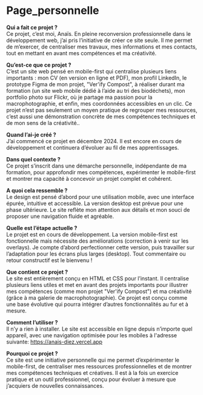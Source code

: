 # Page_personnelle

**Qui a fait ce projet ?**
<br/>Ce projet, c’est moi, Anaïs. En pleine reconversion professionnelle dans le développement web, j’ai pris l’initiative de créer ce site seule. Il me permet de m’exercer, de centraliser mes travaux, mes informations et mes contacts, tout en mettant en avant mes compétences et ma créativité.

**Qu’est-ce que ce projet ?**
<br/>C’est un site web pensé en mobile-first qui centralise plusieurs liens importants : mon CV (en version en ligne et PDF), mon profil LinkedIn, le prototype Figma de mon projet, "Ver'ify Compost", à réaliser durant ma formation (un site web mobile dédié à l’aide au tri des biodéchets), mon portfolio photo sur Flickr, où je partage ma passion pour la macrophotographie, et enfin, mes coordonnées accessibles en un clic. Ce projet n’est pas seulement un moyen pratique de regrouper mes ressources, c’est aussi une démonstration concrète de mes compétences techniques et de mon sens de la créativité..

**Quand l’ai-je créé ?**
<br/>J’ai commencé ce projet en décembre 2024. Il est encore en cours de développement et continuera d’évoluer au fil de mes apprentissages.

**Dans quel contexte ?**
<br/>Ce projet s’inscrit dans une démarche personnelle, indépendante de ma formation, pour approfondir mes compétences, expérimenter le mobile-first et montrer ma capacité à concevoir un projet complet et cohérent.

**A quoi cela ressemble ?**
<br/>Le design est pensé d’abord pour une utilisation mobile, avec une interface épurée, intuitive et accessible. La version desktop est prévue pour une phase ultérieure. Le site reflète mon attention aux détails et mon souci de proposer une navigation fluide et agréable.

**Quelle est l’étape actuelle ?**
<br/>Le projet est en cours de développement. La version mobile-first est fonctionnelle mais nécessite des améliorations (correction à venir sur les overlays). Je compte d’abord perfectionner cette version, puis travailler sur l’adaptation pour les écrans plus larges (desktop). Tout commentaire ou retour constructif est le bienvenu !

**Que contient ce projet ?**
<br/>Le site est entièrement conçu en HTML et CSS pour l’instant. Il centralise plusieurs liens utiles et met en avant des projets importants pour illustrer mes compétences (comme mon projet "Ver'ify Compost") et ma créativité (grâce à ma galerie de macrophotographie). Ce projet est conçu comme une base évolutive qui pourra intégrer d’autres fonctionnalités au fur et à mesure.

**Comment l’utiliser ?**
<br/>Il n’y a rien à installer. Le site est accessible en ligne depuis n’importe quel appareil, avec une navigation optimisée pour les mobiles à l'adresse suivante: https://anais-diez.vercel.app

**Pourquoi ce projet ?**
<br/>Ce site est une initiative personnelle qui me permet d’expérimenter le mobile-first, de centraliser mes ressources professionnelles et de montrer mes compétences techniques et créatives. Il est à la fois un exercice pratique et un outil professionnel, conçu pour évoluer à mesure que j’acquiers de nouvelles connaissances.
